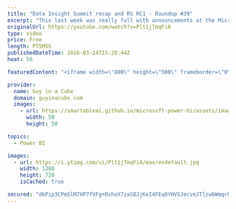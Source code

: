 ```yaml
---
title: "Data Insight Summit recap and RS RC1 - Roundup #39"
excerpt: "This last week was really full with announcements at the Microsoft Data Insight Summit, along with the release of SQL Server 2016 RC1 last Friday. This included updates to Reporting Services.  Over 5 million subscribers are embracing Power BI for modern business intelligence https://powerbi.microsoft.com/en-us/blog/over-5-million-subscribers-are-embracing-power-bi-for-modern-business-intelligence/"
originalUrl: https://youtube.com/watch?v=Plt1jTmqFiA
type: video
price: Free
length: PT5M5S
publishedDateTime: 2016-03-24T15:28:44Z
heat: 50

featuredContent: "<iframe width=\"800\" height=\"500\" frameborder=\"0\" src=\"https://www.youtube.com/embed/Plt1jTmqFiA\" allow=\"accelerometer; autoplay; encrypted-media; gyroscope; picture-in-picture\" allowfullscreen></iframe>"

provider:
  name: Guy in a Cube
  domain: guyinacube.com
  images:
    - url: https://smartableai.github.io/microsoft-power-bi/assets/images/organizations/guyinacube.com-50x50.jpg
      width: 50
      height: 50

topics:
  - Power BI

images:
  - url: https://i.ytimg.com/vi/Plt1jTmqFiA/maxresdefault.jpg
    width: 1280
    height: 720
    isCached: true

secured: "d6Pip3CPm5lM7XP7fVFg+DsheX7zaSBJjKeI4FEqOYHVSJecveJTlzw6WmqrhwHeEqP3zHjGqvCrR73ancm4wEnIcoGu1K8KW+fsjT0ucBnXpYxONc2/UIniWa13n61ObTtegrvxRSCwncm9I6l9ZwjFftovPW4V4r5+ksyABTRq8GkGyIFqcZmMCf+AdoFz3osIQJZYnOiqQZ96fNGb2bGEhaT0Al9kg2jRBEUZfPj8aE/0s0rIsRD69V+9pOlGR5HRRjYulHnUMh1/dK6IXnWkw8vtfuj1nBYRm/4ghtS3cTNu81rp+Xwv3CPC7pBNvIZFj3RT/JfHtnhqpcYNaQZKkScvDXYZZgrF0ZNM6RJfdCizR50JckkSCFapmUTi8e/Jk/XCuN2l9HDbUd4Fb3PnTZeKRvBJgOR35oYzclo=;9Km3nq8oAvHXUm9HbUKexQ=="
---
```


